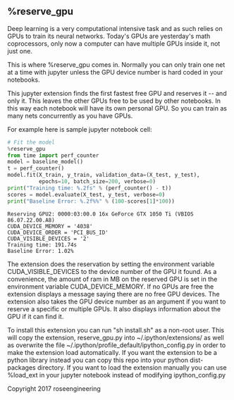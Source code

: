 ## %reserve\_gpu

Deep learning is a very computational intensive task and as such
relies on GPUs to train its neural networks.  Today's GPUs
are yesterday's math coprocessors, only now a computer can have
multiple GPUs inside it, not just one.

This is where %reserve\_gpu comes in.
Normally you can only train one net at a time with jupyter
unless the GPU device number is hard coded in your notebooks.  

This jupyter extension finds the first fastest free GPU and reserves it -- and only it.
This leaves the other GPUs free to be used by other notebooks.
In this way each notebook will have its own personal GPU.
So you can train as many nets concurrently as you have GPUs.

For example here is sample jupyter notebook cell:

```python
# Fit the model
%reserve_gpu
from time import perf_counter
model = baseline_model()
t = perf_counter()
model.fit(X_train, y_train, validation_data=(X_test, y_test), 
          epochs=10, batch_size=200, verbose=0)
print("Training time: %.2fs" % (perf_counter() - t))
scores = model.evaluate(X_test, y_test, verbose=0)
print("Baseline Error: %.2f%%" % (100-scores[1]*100))
```
```
Reserving GPU2: 0000:03:00.0 16x GeForce GTX 1050 Ti (VBIOS 86.07.22.00.A8)
CUDA_DEVICE_MEMORY = '4038'
CUDA_DEVICE_ORDER = 'PCI_BUS_ID'
CUDA_VISIBLE_DEVICES = '2'
Training time: 191.74s
Baseline Error: 1.02%
```

The extension does the reservation by setting the environment variable
CUDA\_VISIBLE\_DEVICES to the device number of the GPU it found.  As a convenience,
the amount of ram in MB on the reserved GPU is set in the environment variable CUDA\_DEVICE\_MEMORY.
If no GPUs are free the extension displays a message saying there are no free GPU devices.
The extension also takes the GPU device number as an argument if you want to reserve
a specific or multiple GPUs.  It also displays information about the GPU if it can find it.

To install this extension you can run "sh install.sh" as a non-root user.
This will copy the extension, reserve\_gpu.py into ~/.ipython/extensions/
as well as overwrite the file ~/.ipython/profile\_default/ipython\_config.py
in order to make the extension load automatically.  If you want the extension to be
a python library instead you can copy this repo into your python dist-packages
directory.  If you want to load the extension manually you can use %load\_ext in
your jupyter notebook instead of modifying ipython\_config.py

Copyright 2017 roseengineering
